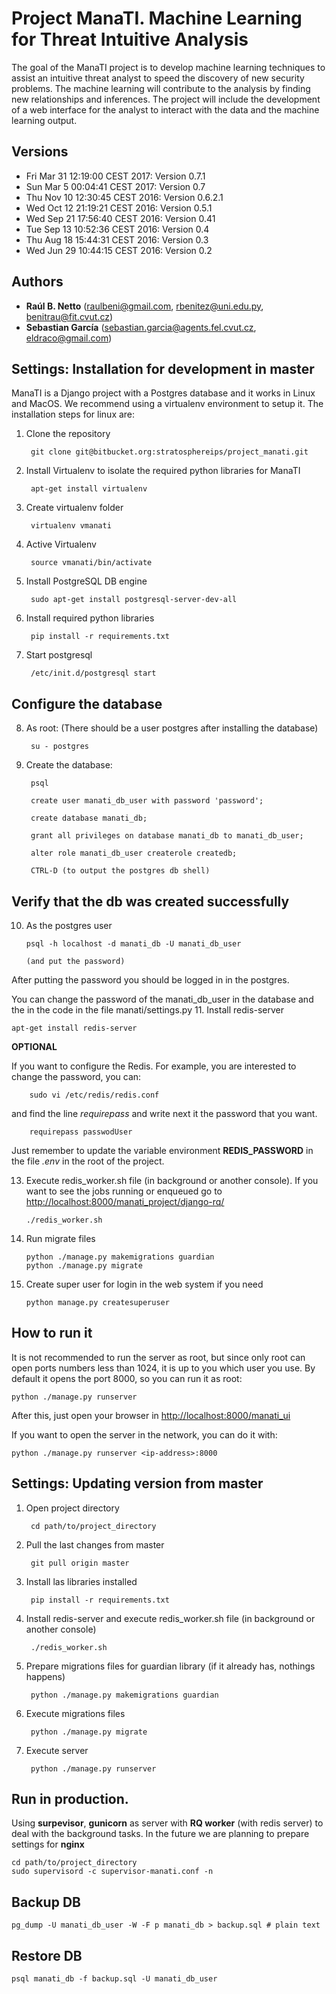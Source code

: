 # Project ManaTI. Machine Learning for Threat Intuitive Analysis
The goal of the ManaTI project is to develop machine learning techniques to assist an intuitive threat analyst to speed the discovery of new security problems. The machine learning will contribute to the analysis by finding new relationships and inferences. The project will include the development of a web interface for the analyst to interact with the data and the machine learning output.

## Versions
- Fri Mar 31 12:19:00 CEST 2017: Version 0.7.1
- Sun Mar  5 00:04:41 CEST 2017: Version 0.7
- Thu Nov 10 12:30:45 CEST 2016: Version 0.6.2.1
- Wed Oct 12 21:19:21 CEST 2016: Version 0.5.1
- Wed Sep 21 17:56:40 CEST 2016: Version 0.41
- Tue Sep 13 10:52:36 CEST 2016: Version 0.4
- Thu Aug 18 15:44:31 CEST 2016: Version 0.3
- Wed Jun 29 10:44:15 CEST 2016: Version 0.2

## Authors

- **Raúl B. Netto**
    (raulbeni@gmail.com, rbenitez@uni.edu.py, benitrau@fit.cvut.cz)
- **Sebastian García** (sebastian.garcia@agents.fel.cvut.cz, eldraco@gmail.com)

## Settings: Installation for development in master
ManaTI is a Django project with a Postgres database and it works in Linux and MacOS. We recommend using a virtualenv environment to setup it. The installation steps for linux are:

1. Clone the repository 

        git clone git@bitbucket.org:stratosphereips/project_manati.git

2. Install Virtualenv to isolate the required python libraries for ManaTI

        apt-get install virtualenv
        
3. Create virtualenv folder 
        
        virtualenv vmanati
        
4. Active Virtualenv

        source vmanati/bin/activate
        
5. Install PostgreSQL DB engine

        sudo apt-get install postgresql-server-dev-all
        
6. Install required python libraries
    
        pip install -r requirements.txt
        
7. Start postgresql

        /etc/init.d/postgresql start

## Configure the database
8. As root: (There should be a user postgres after installing the database)

        su - postgres
         
9. Create the database: 

        psql

        create user manati_db_user with password 'password';

        create database manati_db;

        grant all privileges on database manati_db to manati_db_user;

        alter role manati_db_user createrole createdb;

        CTRL-D (to output the postgres db shell)

## Verify that the db was created successfully
10. As the postgres user

        psql -h localhost -d manati_db -U manati_db_user

        (and put the password)

After putting the password you should be logged in in the postgres.

You can change the password of the manati_db_user in the database and the in the code in the file manati/settings.py
11. Install redis-server

    apt-get install redis-server
        
   **OPTIONAL**
   
   If you want to configure the Redis. For example, you are
   interested to change the password, you can:
    
        sudo vi /etc/redis/redis.conf
        
   and find the line *requirepass* and write next it 
   the password that you want. 
        
        requirepass passwodUser
    
   Just remember to update
   the variable environment **REDIS_PASSWORD** in the
   file *.env* in the root of the project.


13. Execute redis_worker.sh file (in background or another console). If you want to see the 
jobs running or enqueued go to 
[http://localhost:8000/manati_project/django-rq/](http://localhost:8000/manati_project/django-rq/)
 
        ./redis_worker.sh
        
14. Run migrate files

        python ./manage.py makemigrations guardian
        python ./manage.py migrate
        
15. Create super user for login in the web system if you need 

        python manage.py createsuperuser

## How to run it
It is not recommended to run the server as root, but since only root can open ports numbers less than 1024, it is up to you which user you use. By default it opens the port 8000, so you can run it as root:

    python ./manage.py runserver

After this, just open your browser in [http://localhost:8000/manati_ui](http://localhost:8000/manati_ui)

If you want to open the server in the network, you can do it with:

    python ./manage.py runserver <ip-address>:8000

## Settings: Updating version from master
1. Open project directory

        cd path/to/project_directory
        
2. Pull the last changes from master

        git pull origin master

3. Install las libraries installed

        pip install -r requirements.txt
        
4. Install redis-server and execute redis_worker.sh file (in background or another console)

        ./redis_worker.sh
        
5. Prepare migrations files for guardian library (if it already has, nothings happens)
        
        python ./manage.py makemigrations guardian
        
6. Execute migrations files
 
        python ./manage.py migrate

7. Execute server
 
        python ./manage.py runserver

## Run in production.
 Using **surpevisor**, **gunicorn** as server with **RQ worker** (with redis server)
   to deal with the background tasks. In the future we are planning to 
   prepare settings for **nginx**
    
    cd path/to/project_directory 
    sudo supervisord -c supervisor-manati.conf -n

## Backup DB
    pg_dump -U manati_db_user -W -F p manati_db > backup.sql # plain text

## Restore DB
    psql manati_db -f backup.sql -U manati_db_user

